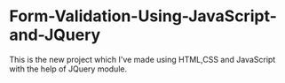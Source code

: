 # Form-Validation-Using-JavaScript-and-JQuery
This is the new project which I've made using HTML,CSS and JavaScript with the help of JQuery module.

